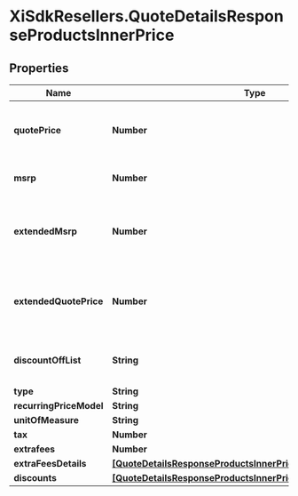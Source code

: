 # XiSdkResellers.QuoteDetailsResponseProductsInnerPrice

## Properties

Name | Type | Description | Notes
------------ | ------------- | ------------- | -------------
**quotePrice** | **Number** | Ingram Micro quoted price specific to the reseller and quote. | [optional] 
**msrp** | **Number** | Manufacturer Suggested Retail Price | [optional] 
**extendedMsrp** | **Number** | Extended MSRP - Manufacturer Suggested Retail Price X Quantity | [optional] 
**extendedQuotePrice** | **Number** | Extended reseller quoted price (cost to reseller) X Quantity | [optional] 
**discountOffList** | **String** | Discount off list percentage extended | [optional] 
**type** | **String** |  | [optional] 
**recurringPriceModel** | **String** |  | [optional] 
**unitOfMeasure** | **String** |  | [optional] 
**tax** | **Number** |  | [optional] 
**extrafees** | **Number** |  | [optional] 
**extraFeesDetails** | [**[QuoteDetailsResponseProductsInnerPriceExtraFeesDetailsInner]**](QuoteDetailsResponseProductsInnerPriceExtraFeesDetailsInner.md) |  | [optional] 
**discounts** | [**[QuoteDetailsResponseProductsInnerPriceDiscountsInner]**](QuoteDetailsResponseProductsInnerPriceDiscountsInner.md) |  | [optional] 


